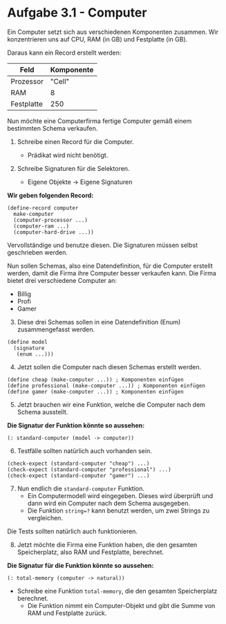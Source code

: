# Aufgabe 3.1 - Computer

Ein Computer setzt sich aus verschiedenen Komponenten zusammen. Wir konzentrieren uns auf CPU, RAM (in GB) und Festplatte (in GB).

Daraus kann ein Record erstellt werden:

| Feld       | Komponente |
| ---------- | ---------- |
| Prozessor  | "Cell"     |
| RAM        | 8          |
| Festplatte | 250        |

Nun möchte eine Computerfirma fertige Computer gemäß einem bestimmten Schema verkaufen.

1. Schreibe einen Record für die Computer.

   - Prädikat wird nicht benötigt.

2. Schreibe Signaturen für die Selektoren.

   - Eigene Objekte -> Eigene Signaturen

**Wir geben folgenden Record:**

```racket
(define-record computer
  make-computer
  (computer-processor ...)
  (computer-ram ...)
  (computer-hard-drive ...))
```

Vervollständige und benutze diesen. Die Signaturen müssen selbst geschrieben werden.

Nun sollen Schemas, also eine Datendefinition, für die Computer erstellt werden, damit die Firma ihre Computer besser verkaufen kann. Die Firma bietet drei verschiedene Computer an:

- Billig
- Profi
- Gamer

3. Diese drei Schemas sollen in eine Datendefinition (Enum) zusammengefasst werden.

```racket
(define model
  (signature
   (enum ...)))
```

4. Jetzt sollen die Computer nach diesen Schemas erstellt werden.

```racket
(define cheap (make-computer ...)) ; Komponenten einfügen
(define professional (make-computer ...)) ; Komponenten einfügen
(define gamer (make-computer ...)) ; Komponenten einfügen
```

5. Jetzt brauchen wir eine Funktion, welche die Computer nach dem Schema ausstellt.

**Die Signatur der Funktion könnte so aussehen:**

```racket
(: standard-computer (model -> computer))
```

6. Testfälle sollten natürlich auch vorhanden sein.

```racket
(check-expect (standard-computer "cheap") ...)
(check-expect (standard-computer "professional") ...)
(check-expect (standard-computer "gamer") ...)
```

7. Nun endlich die `standard-computer` Funktion.
   - Ein Computermodell wird eingegeben. Dieses wird überprüft und dann wird ein Computer nach dem Schema ausgegeben.
   - Die Funktion `string=?` kann benutzt werden, um zwei Strings zu vergleichen.

Die Tests sollten natürlich auch funktionieren.

8. Jetzt möchte die Firma eine Funktion haben, die den gesamten Speicherplatz, also RAM und Festplatte, berechnet.

**Die Signatur für die Funktion könnte so aussehen:**

```racket
(: total-memory (computer -> natural))
```

- Schreibe eine Funktion `total-memory`, die den gesamten Speicherplatz berechnet.
  - Die Funktion nimmt ein Computer-Objekt und gibt die Summe von RAM und Festplatte zurück.